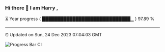 ### Hi there 👋 I am Harry , 

⏳ Year progress { █████████████████████████████▁ } 97.89 %

---

⏰ Updated on Sun, 24 Dec 2023 07:04:03 GMT

![Progress Bar CI](https://github.com/duykhang68/duykhang68/workflows/Progress%20Bar%20CI/badge.svg)
